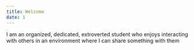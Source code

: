 ```yaml
---
title: Welcome
date: 1
---
```


I am an organized, dedicated, extroverted student who enjoys interacting with others in an environment where I can share something with them